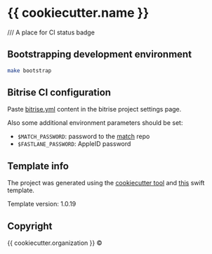 # {{ cookiecutter.name }}

/// A place for CI status badge

## Bootstrapping development environment
```sh
make bootstrap
```

## Bitrise CI configuration

Paste [bitrise.yml](./fastlane/bitrise.yml) content in the bitrise project settings page.

Also some additional environment parameters should be set:

- `$MATCH_PASSWORD`: password to the [match](https://docs.fastlane.tools/actions/match/) repo
- `$FASTLANE_PASSWORD`: AppleID password

## Template info

The project was generated using the [cookiecutter tool](https://github.com/audreyr/cookiecutter)
and [this](https://github.com/alphatroya/swift-project-template) swift template.

Template version: 1.0.19

## Copyright

{{ cookiecutter.organization }} ©
